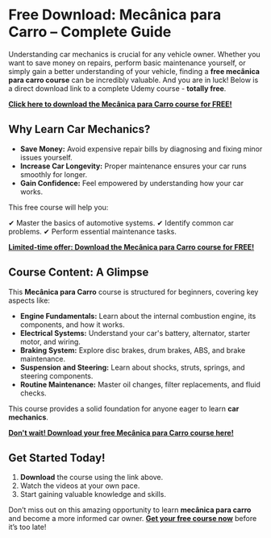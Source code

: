 # Free Download: Mecânica para Carro – Complete Guide

Understanding car mechanics is crucial for any vehicle owner. Whether you want to save money on repairs, perform basic maintenance yourself, or simply gain a better understanding of your vehicle, finding a **free mecânica para carro course** can be incredibly valuable. And you are in luck! Below is a direct download link to a complete Udemy course - **totally free**.

[**Click here to download the Mecânica para Carro course for FREE!**](https://udemywork.com/mecanica-para-carro)

## Why Learn Car Mechanics?

*   **Save Money:** Avoid expensive repair bills by diagnosing and fixing minor issues yourself.
*   **Increase Car Longevity:** Proper maintenance ensures your car runs smoothly for longer.
*   **Gain Confidence:** Feel empowered by understanding how your car works.

This free course will help you:

✔ Master the basics of automotive systems.
✔ Identify common car problems.
✔ Perform essential maintenance tasks.

[**Limited-time offer: Download the Mecânica para Carro course for FREE!**](https://udemywork.com/mecanica-para-carro)

## Course Content: A Glimpse

This **Mecânica para Carro** course is structured for beginners, covering key aspects like:

*   **Engine Fundamentals:** Learn about the internal combustion engine, its components, and how it works.
*   **Electrical Systems:** Understand your car's battery, alternator, starter motor, and wiring.
*   **Braking System:** Explore disc brakes, drum brakes, ABS, and brake maintenance.
*   **Suspension and Steering:** Learn about shocks, struts, springs, and steering components.
*   **Routine Maintenance:** Master oil changes, filter replacements, and fluid checks.

This course provides a solid foundation for anyone eager to learn **car mechanics**.

[**Don't wait! Download your free Mecânica para Carro course here!**](https://udemywork.com/mecanica-para-carro)

## Get Started Today!

1.  **Download** the course using the link above.
2.  Watch the videos at your own pace.
3.  Start gaining valuable knowledge and skills.

Don’t miss out on this amazing opportunity to learn **mecânica para carro** and become a more informed car owner. **[Get your free course now](https://udemywork.com/mecanica-para-carro)** before it’s too late!
